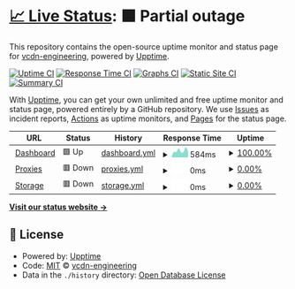 # [📈 Live Status](https://status.vcdn.it): <!--live status--> **🟧 Partial outage**

This repository contains the open-source uptime monitor and status page for [vcdn-engineering](https://status.vcdn.it), powered by [Upptime](https://github.com/upptime/upptime).

[![Uptime CI](https://github.com/koj-co/upptime/workflows/Uptime%20CI/badge.svg)](https://github.com/koj-co/upptime/actions?query=workflow%3A%22Uptime+CI%22)
[![Response Time CI](https://github.com/koj-co/upptime/workflows/Response%20Time%20CI/badge.svg)](https://github.com/koj-co/upptime/actions?query=workflow%3A%22Response+Time+CI%22)
[![Graphs CI](https://github.com/koj-co/upptime/workflows/Graphs%20CI/badge.svg)](https://github.com/koj-co/upptime/actions?query=workflow%3A%22Graphs+CI%22)
[![Static Site CI](https://github.com/koj-co/upptime/workflows/Static%20Site%20CI/badge.svg)](https://github.com/koj-co/upptime/actions?query=workflow%3A%22Static+Site+CI%22)
[![Summary CI](https://github.com/koj-co/upptime/workflows/Summary%20CI/badge.svg)](https://github.com/koj-co/upptime/actions?query=workflow%3A%22Summary+CI%22)

With [Upptime](https://upptime.js.org), you can get your own unlimited and free uptime monitor and status page, powered entirely by a GitHub repository. We use [Issues](https://github.com/vcdn-engineering/status/issues) as incident reports, [Actions](https://github.com/vcdn-engineering/status/actions) as uptime monitors, and [Pages](https://status.vcdn.it) for the status page.

<!--start: status pages-->
<!-- This summary is generated by Upptime (https://github.com/upptime/upptime) -->
<!-- Do not edit this manually, your changes will be overwritten -->
<!-- prettier-ignore -->
| URL | Status | History | Response Time | Uptime |
| --- | ------ | ------- | ------------- | ------ |
| <img alt="" src="https://favicons.githubusercontent.com/vcdn.it" height="13"> [Dashboard](https://vcdn.it) | 🟩 Up | [dashboard.yml](https://github.com/vcdn-engineering/status/commits/HEAD/history/dashboard.yml) | <details><summary><img alt="Response time graph" src="./graphs/dashboard/response-time-week.png" height="20"> 584ms</summary><br><a href="https://status.vcdn.it/history/dashboard"><img alt="Response time 656" src="https://img.shields.io/endpoint?url=https%3A%2F%2Fraw.githubusercontent.com%2Fvcdn-engineering%2Fstatus%2FHEAD%2Fapi%2Fdashboard%2Fresponse-time.json"></a><br><a href="https://status.vcdn.it/history/dashboard"><img alt="24-hour response time 512" src="https://img.shields.io/endpoint?url=https%3A%2F%2Fraw.githubusercontent.com%2Fvcdn-engineering%2Fstatus%2FHEAD%2Fapi%2Fdashboard%2Fresponse-time-day.json"></a><br><a href="https://status.vcdn.it/history/dashboard"><img alt="7-day response time 584" src="https://img.shields.io/endpoint?url=https%3A%2F%2Fraw.githubusercontent.com%2Fvcdn-engineering%2Fstatus%2FHEAD%2Fapi%2Fdashboard%2Fresponse-time-week.json"></a><br><a href="https://status.vcdn.it/history/dashboard"><img alt="30-day response time 499" src="https://img.shields.io/endpoint?url=https%3A%2F%2Fraw.githubusercontent.com%2Fvcdn-engineering%2Fstatus%2FHEAD%2Fapi%2Fdashboard%2Fresponse-time-month.json"></a><br><a href="https://status.vcdn.it/history/dashboard"><img alt="1-year response time 656" src="https://img.shields.io/endpoint?url=https%3A%2F%2Fraw.githubusercontent.com%2Fvcdn-engineering%2Fstatus%2FHEAD%2Fapi%2Fdashboard%2Fresponse-time-year.json"></a></details> | <details><summary><a href="https://status.vcdn.it/history/dashboard">100.00%</a></summary><a href="https://status.vcdn.it/history/dashboard"><img alt="All-time uptime 98.30%" src="https://img.shields.io/endpoint?url=https%3A%2F%2Fraw.githubusercontent.com%2Fvcdn-engineering%2Fstatus%2FHEAD%2Fapi%2Fdashboard%2Fuptime.json"></a><br><a href="https://status.vcdn.it/history/dashboard"><img alt="24-hour uptime 100.00%" src="https://img.shields.io/endpoint?url=https%3A%2F%2Fraw.githubusercontent.com%2Fvcdn-engineering%2Fstatus%2FHEAD%2Fapi%2Fdashboard%2Fuptime-day.json"></a><br><a href="https://status.vcdn.it/history/dashboard"><img alt="7-day uptime 100.00%" src="https://img.shields.io/endpoint?url=https%3A%2F%2Fraw.githubusercontent.com%2Fvcdn-engineering%2Fstatus%2FHEAD%2Fapi%2Fdashboard%2Fuptime-week.json"></a><br><a href="https://status.vcdn.it/history/dashboard"><img alt="30-day uptime 100.00%" src="https://img.shields.io/endpoint?url=https%3A%2F%2Fraw.githubusercontent.com%2Fvcdn-engineering%2Fstatus%2FHEAD%2Fapi%2Fdashboard%2Fuptime-month.json"></a><br><a href="https://status.vcdn.it/history/dashboard"><img alt="1-year uptime 98.30%" src="https://img.shields.io/endpoint?url=https%3A%2F%2Fraw.githubusercontent.com%2Fvcdn-engineering%2Fstatus%2FHEAD%2Fapi%2Fdashboard%2Fuptime-year.json"></a></details>
| <img alt="" src="https://favicons.githubusercontent.com/example.vcdn.it" height="13"> [Proxies](https://example.vcdn.it) | 🟥 Down | [proxies.yml](https://github.com/vcdn-engineering/status/commits/HEAD/history/proxies.yml) | <details><summary><img alt="Response time graph" src="./graphs/proxies/response-time-week.png" height="20"> 0ms</summary><br><a href="https://status.vcdn.it/history/proxies"><img alt="Response time 700" src="https://img.shields.io/endpoint?url=https%3A%2F%2Fraw.githubusercontent.com%2Fvcdn-engineering%2Fstatus%2FHEAD%2Fapi%2Fproxies%2Fresponse-time.json"></a><br><a href="https://status.vcdn.it/history/proxies"><img alt="24-hour response time 0" src="https://img.shields.io/endpoint?url=https%3A%2F%2Fraw.githubusercontent.com%2Fvcdn-engineering%2Fstatus%2FHEAD%2Fapi%2Fproxies%2Fresponse-time-day.json"></a><br><a href="https://status.vcdn.it/history/proxies"><img alt="7-day response time 0" src="https://img.shields.io/endpoint?url=https%3A%2F%2Fraw.githubusercontent.com%2Fvcdn-engineering%2Fstatus%2FHEAD%2Fapi%2Fproxies%2Fresponse-time-week.json"></a><br><a href="https://status.vcdn.it/history/proxies"><img alt="30-day response time 0" src="https://img.shields.io/endpoint?url=https%3A%2F%2Fraw.githubusercontent.com%2Fvcdn-engineering%2Fstatus%2FHEAD%2Fapi%2Fproxies%2Fresponse-time-month.json"></a><br><a href="https://status.vcdn.it/history/proxies"><img alt="1-year response time 700" src="https://img.shields.io/endpoint?url=https%3A%2F%2Fraw.githubusercontent.com%2Fvcdn-engineering%2Fstatus%2FHEAD%2Fapi%2Fproxies%2Fresponse-time-year.json"></a></details> | <details><summary><a href="https://status.vcdn.it/history/proxies">0.00%</a></summary><a href="https://status.vcdn.it/history/proxies"><img alt="All-time uptime 20.46%" src="https://img.shields.io/endpoint?url=https%3A%2F%2Fraw.githubusercontent.com%2Fvcdn-engineering%2Fstatus%2FHEAD%2Fapi%2Fproxies%2Fuptime.json"></a><br><a href="https://status.vcdn.it/history/proxies"><img alt="24-hour uptime 0.00%" src="https://img.shields.io/endpoint?url=https%3A%2F%2Fraw.githubusercontent.com%2Fvcdn-engineering%2Fstatus%2FHEAD%2Fapi%2Fproxies%2Fuptime-day.json"></a><br><a href="https://status.vcdn.it/history/proxies"><img alt="7-day uptime 0.00%" src="https://img.shields.io/endpoint?url=https%3A%2F%2Fraw.githubusercontent.com%2Fvcdn-engineering%2Fstatus%2FHEAD%2Fapi%2Fproxies%2Fuptime-week.json"></a><br><a href="https://status.vcdn.it/history/proxies"><img alt="30-day uptime 7.96%" src="https://img.shields.io/endpoint?url=https%3A%2F%2Fraw.githubusercontent.com%2Fvcdn-engineering%2Fstatus%2FHEAD%2Fapi%2Fproxies%2Fuptime-month.json"></a><br><a href="https://status.vcdn.it/history/proxies"><img alt="1-year uptime 20.46%" src="https://img.shields.io/endpoint?url=https%3A%2F%2Fraw.githubusercontent.com%2Fvcdn-engineering%2Fstatus%2FHEAD%2Fapi%2Fproxies%2Fuptime-year.json"></a></details>
| <img alt="" src="https://favicons.githubusercontent.com/bucket-test.vcdn.it" height="13"> [Storage](https://bucket-test.vcdn.it/bucket_ready.html) | 🟥 Down | [storage.yml](https://github.com/vcdn-engineering/status/commits/HEAD/history/storage.yml) | <details><summary><img alt="Response time graph" src="./graphs/storage/response-time-week.png" height="20"> 0ms</summary><br><a href="https://status.vcdn.it/history/storage"><img alt="Response time 603" src="https://img.shields.io/endpoint?url=https%3A%2F%2Fraw.githubusercontent.com%2Fvcdn-engineering%2Fstatus%2FHEAD%2Fapi%2Fstorage%2Fresponse-time.json"></a><br><a href="https://status.vcdn.it/history/storage"><img alt="24-hour response time 0" src="https://img.shields.io/endpoint?url=https%3A%2F%2Fraw.githubusercontent.com%2Fvcdn-engineering%2Fstatus%2FHEAD%2Fapi%2Fstorage%2Fresponse-time-day.json"></a><br><a href="https://status.vcdn.it/history/storage"><img alt="7-day response time 0" src="https://img.shields.io/endpoint?url=https%3A%2F%2Fraw.githubusercontent.com%2Fvcdn-engineering%2Fstatus%2FHEAD%2Fapi%2Fstorage%2Fresponse-time-week.json"></a><br><a href="https://status.vcdn.it/history/storage"><img alt="30-day response time 0" src="https://img.shields.io/endpoint?url=https%3A%2F%2Fraw.githubusercontent.com%2Fvcdn-engineering%2Fstatus%2FHEAD%2Fapi%2Fstorage%2Fresponse-time-month.json"></a><br><a href="https://status.vcdn.it/history/storage"><img alt="1-year response time 603" src="https://img.shields.io/endpoint?url=https%3A%2F%2Fraw.githubusercontent.com%2Fvcdn-engineering%2Fstatus%2FHEAD%2Fapi%2Fstorage%2Fresponse-time-year.json"></a></details> | <details><summary><a href="https://status.vcdn.it/history/storage">0.00%</a></summary><a href="https://status.vcdn.it/history/storage"><img alt="All-time uptime 20.46%" src="https://img.shields.io/endpoint?url=https%3A%2F%2Fraw.githubusercontent.com%2Fvcdn-engineering%2Fstatus%2FHEAD%2Fapi%2Fstorage%2Fuptime.json"></a><br><a href="https://status.vcdn.it/history/storage"><img alt="24-hour uptime 0.00%" src="https://img.shields.io/endpoint?url=https%3A%2F%2Fraw.githubusercontent.com%2Fvcdn-engineering%2Fstatus%2FHEAD%2Fapi%2Fstorage%2Fuptime-day.json"></a><br><a href="https://status.vcdn.it/history/storage"><img alt="7-day uptime 0.00%" src="https://img.shields.io/endpoint?url=https%3A%2F%2Fraw.githubusercontent.com%2Fvcdn-engineering%2Fstatus%2FHEAD%2Fapi%2Fstorage%2Fuptime-week.json"></a><br><a href="https://status.vcdn.it/history/storage"><img alt="30-day uptime 7.96%" src="https://img.shields.io/endpoint?url=https%3A%2F%2Fraw.githubusercontent.com%2Fvcdn-engineering%2Fstatus%2FHEAD%2Fapi%2Fstorage%2Fuptime-month.json"></a><br><a href="https://status.vcdn.it/history/storage"><img alt="1-year uptime 20.46%" src="https://img.shields.io/endpoint?url=https%3A%2F%2Fraw.githubusercontent.com%2Fvcdn-engineering%2Fstatus%2FHEAD%2Fapi%2Fstorage%2Fuptime-year.json"></a></details>

<!--end: status pages-->

[**Visit our status website →**](https://status.vcdn.it)

## 📄 License

- Powered by: [Upptime](https://github.com/upptime/upptime)
- Code: [MIT](./LICENSE) © [vcdn-engineering](https://status.vcdn.it)
- Data in the `./history` directory: [Open Database License](https://opendatacommons.org/licenses/odbl/1-0/)
